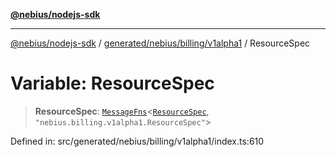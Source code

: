 [**@nebius/nodejs-sdk**](../../../../../README.md)

***

[@nebius/nodejs-sdk](../../../../../README.md) / [generated/nebius/billing/v1alpha1](../README.md) / ResourceSpec

# Variable: ResourceSpec

> **ResourceSpec**: [`MessageFns`](../../../../../runtime/protos/core/interfaces/MessageFns.md)\<[`ResourceSpec`](../interfaces/ResourceSpec.md), `"nebius.billing.v1alpha1.ResourceSpec"`\>

Defined in: src/generated/nebius/billing/v1alpha1/index.ts:610
